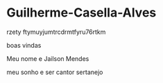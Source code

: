 # Guilherme-Casella-Alves
rzety ftymuyjumtrcdrmtfyru76rtkm

boas vindas

Meu nome e Jailson Mendes

meu sonho e ser cantor sertanejo
